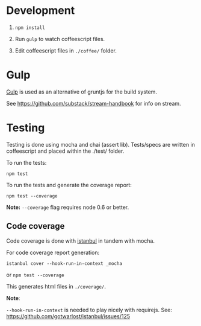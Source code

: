 Development
===========

1. `npm install`

2. Run `gulp` to watch coffeescript files.

3. Edit coffeescript files in `./coffee/` folder.

Gulp
====

[Gulp](https://github.com/wearefractal/gulp) is used as an alternative of gruntjs for the build system.

See https://github.com/substack/stream-handbook for info on stream.

Testing
=======

Testing is done using mocha and chai (assert lib). Tests/specs are written in coffeescript and placed within the ./test/ folder.

To run the tests:

`npm test`

To run the tests and generate the coverage report:

`npm test --coverage`

**Note:** `--coverage` flag requires node 0.6 or better.


## Code coverage

Code coverage is done with [istanbul](https://github.com/gotwarlost/istanbul) in tandem with mocha.

For code coverage report generation:

`istanbul cover --hook-run-in-context _mocha`

or `npm test --coverage`

This generates html files in `./coverage/`.

**Note**:

`--hook-run-in-context` is needed to play nicely with requirejs.
See: https://github.com/gotwarlost/istanbul/issues/125